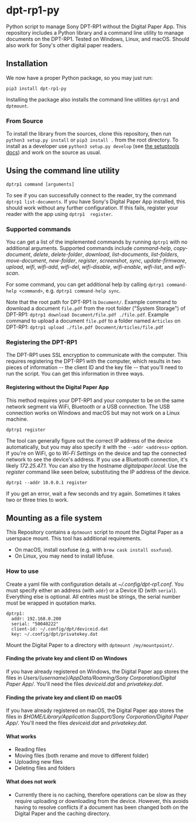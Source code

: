 # dpt-rp1-py
Python script to manage Sony DPT-RP1 without the Digital Paper App. This repository includes a Python library and a command line utility to manage documents on the DPT-RP1. Tested on Windows, Linux, and macOS. Should also work for Sony's other digital paper readers.

## Installation
We now have a proper Python package, so you may just run:

```
pip3 install dpt-rp1-py
```

Installing the package also installs the command line utilities `dptrp1` and `dptmount`.


### From Source
To install the library from the sources, clone this repository, then run `python3 setup.py install` or `pip3 install .` from the root directory. To install as a developer use `python3 setup.py develop` (see [the setuptools docs](http://setuptools.readthedocs.io/en/latest/setuptools.html#development-mode)) and work on the source as usual.

## Using the command line utility
```
dptrp1 command [arguments]
```

To see if you can successfully connect to the reader, try the command `dptrp1 list-documents`. If you have Sony's Digital Paper App installed, this should work without any further configuration. If this fails, register your reader with the app using `dptrp1  register`.

### Supported commands
You can get a list of the implemented commands by running `dptrp1` with no additional arguments. Supported commands include _command-help_, _copy-document_, _delete_, _delete-folder_, _download_, _list-documents_, _list-folders_, _move-document_, _new-folder_, _register_, _screenshot_, _sync_, _update-firmware_, _upload_, _wifi_, _wifi-add_, _wifi-del_, _wifi-disable_, _wifi-enable_, _wifi-list_, and _wifi-scan_.

For some command, you can get additional help by calling `dptrp1 command-help <command>`, e.g. `dptrp1 command-help sync`.

Note that the root path for DPT-RP1 is `Document/`. Example command to download a document `file.pdf` from the root folder ("System Storage") of DPT-RP1: `dptrp1 download Document/file.pdf ./file.pdf`. Example command to upload a document `file.pdf` to a folder named `Articles` on DPT-RP1: `dptrp1 upload ./file.pdf Document/Articles/file.pdf`

### Registering the DPT-RP1
The DPT-RP1 uses SSL encryption to communicate with the computer.  This requires registering the DPT-RP1 with the computer, which results in two pieces of information -- the client ID and the key file -- that you'll need to run the script. You can get this information in three ways.

#### Registering without the Digital Paper App
This method requires your DPT-RP1 and your computer to be on the same network segment via WiFi, Bluetooth or a USB connection. The USB connection works on Windows and macOS but may not work on a Linux machine.

```
dptrp1 register
```

The tool can generally figure out the correct IP address of the device automatically, but you may also specify it with the `--addr <address>` option. If you're on WiFi, go to _Wi-Fi Settings_ on the device and tap the connected network to see the device's address. If you use a Bluetooth connection, it's likely _172.25.47.1_. You can also try the hostname _digitalpaper.local_. Use the _register_ command like seen below, substituting the IP address of the device.

```
dptrp1 --addr 10.0.0.1 register
```

If you get an error, wait a few seconds and try again. Sometimes it takes two or three tries to work.

## Mounting as a file system
This Repository contains a `dptmount` script to mount the Digital Paper as a userspace mount. This tool has additional requirements.

- On macOS, install osxfuse (e.g. with `brew cask install osxfuse`). 
- On Linux, you may need to install libfuse.

### How to use 
Create a yaml file with configuration details at _~/.config/dpt-rp1.conf_. You must specify either an address (with `addr`) or a Device ID (with `serial`). Everything else is optional. All entries must be strings, the serial number must be wrapped in quotation marks.

```
dptrp1:
  addr: 192.168.0.200
  serial: "50040222"
  client-id: ~/.config/dpt/deviceid.dat
  key: ~/.config/dpt/privatekey.dat
```

Mount the Digital Paper to a directory with `dptmount /my/mountpoint/`. 

#### Finding the private key and client ID on Windows

If you have already registered on Windows, the Digital Paper app stores the files in _Users/{username}/AppData/Roaming/Sony Corporation/Digital Paper App/_. You'll need the files _deviceid.dat_ and _privatekey.dat_.

#### Finding the private key and client ID on macOS

If you have already registered on macOS, the Digital Paper app stores the files in _$HOME/Library/Application Support/Sony Corporation/Digital Paper App/_. You'll need the files _deviceid.dat_ and _privatekey.dat_.

#### What works
* Reading files
* Moving files (both rename and move to different folder)
* Uploading new files
* Deleting files and folders 

#### What does not work
* Currently there is no caching, therefore operations can be slow as they require uploading or downloading from the 
device. However, this avoids having to resolve conflicts if a document has been changed both on the Digital Paper and
the caching directory.
